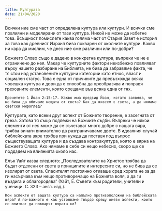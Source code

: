 ```yaml
---
title: Културата
date: 21/04/2020
---
```


Всички ние сме част от определена култура или култури. И всички сме повлияни и моделирани от тази култура. Никой не може да избегне това. Всъщност помислете каква голяма част от Стария Завет е история за това как древният Израил бива покварен от околните култури. Какво ни кара да мислим, че днес ние сме различни или по-добри?

Божието Слово също е дадено в конкретна култура, въпреки че не е ограничено до нея. Макар че културните фактори неизбежно повлияват върху нашето разбиране на Библията, не бива да забравяме факта, че тя стои над установените културни категории като етнос, власт и социален статус. Това е една от причините да превъзхожда всяка човешка култура и дори да е способна да преобразява и поправя греховните елементи, които срещаме във всяка една от тях.

`Прочетете 1 Йоан 2:15-17. Какво има предвид Йоан, когато заявява, че не бива да обичаме нещата от света? Как да живеем в света, а да нямаме светски мироглед?`

Културата, като всеки друг аспект от Божието творение, е засегната от греха. Затова тя също подлежи на Божиите съдби. Въпреки че някои елементи от нея може да се съчетават много добре с нашата вяра, трябва винаги внимателно да разграничаваме двете. В идеалния случай библейската вяра трябва при нужда да поставя под въпрос съществуващата култура и да създава контракултура, която е вярна на Божието Слово. Ако нямаме в себе си нещо небесно, скоро ще се поддадем на влиянията около нас.

Елън Уайт казва следното: „Последователите на Христос трябва да бъдат отделени от света в принципите и интересите си, но не бива да се изолират от света. Спасителят постоянно отиваше сред хората не за да ги насърчава към нещо противоречащо на Божията воля, а да ги въздига и облагородява“ (Уайт, Е. Съвети към родители, учители и ученици. С. 323 – англ. изд.).

`Кои аспекти от вашата култура са напълно противоположни на библейската вяра? А по-важното е как устояваме твърдо срещу онези аспекти, които се опитват да покварят вярата ни?`
